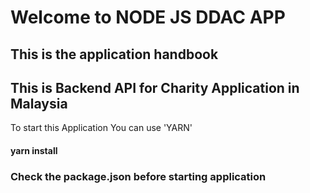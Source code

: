 # Welcome to NODE JS DDAC APP

## This is the application handbook

## This is Backend API for Charity Application in Malaysia

To start this Application You can use 'YARN'

#### yarn install

###  Check the package.json before starting application

